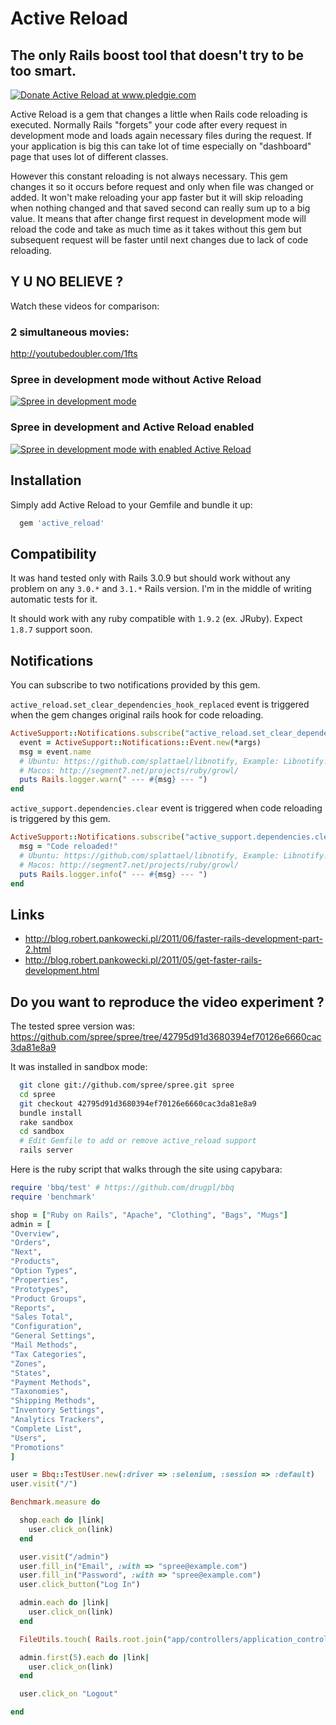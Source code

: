 # Active Reload
## The only Rails boost tool that doesn't try to be too smart.

<a href='http://www.pledgie.com/campaigns/15547'><img alt='Donate Active Reload at www.pledgie.com' src='http://pledgie.com/campaigns/15547.png?skin_name=chrome' border='0' /></a>

Active Reload is a gem that changes a little when Rails code reloading is executed.
Normally Rails "forgets" your code after every request in development mode and loads again necessary
files during the request. If your application is big this can take lot of time especially on "dashboard" page
that uses lot of different classes.

However this constant reloading is not always necessary. This gem changes it so it occurs
before request and only when file was changed or added. It won't make reloading your app
faster but it will skip reloading when nothing changed and that saved second can really sum
up to a big value. It means that after change first request in development mode will reload the code
and take as much time as it takes without this gem but subsequent request will be faster until next
changes due to lack of code reloading.

## Y U NO BELIEVE ?

Watch these videos for comparison:

### 2 simultaneous movies:

http://youtubedoubler.com/1fts

### Spree in development mode without Active Reload
<a href='http://www.youtube.com/watch?v=KIOV5Me-83M'><img alt='Spree in development mode' src='http://img.youtube.com/vi/KIOV5Me-83M/0.jpg' border='0' /></a>

### Spree in development and Active Reload enabled

<a href='http://www.youtube.com/watch?v=HelS-mVnfI4'><img alt='Spree in development mode with enabled Active Reload' src='http://img.youtube.com/vi/HelS-mVnfI4/0.jpg' border='0' /></a>

## Installation

Simply add Active Reload to your Gemfile and bundle it up:

```ruby
  gem 'active_reload'
```

## Compatibility

It was hand tested only with Rails 3.0.9 but should work without any problem on any `3.0.*` and `3.1.*` Rails version. I'm in the middle of writing automatic tests for it.

It should work with any ruby compatible with `1.9.2` (ex. JRuby). Expect `1.8.7` support soon.

## Notifications

You can subscribe to two notifications provided by this gem.

`active_reload.set_clear_dependencies_hook_replaced` event is triggered when the gem changes original rails hook for code reloading.

```ruby
ActiveSupport::Notifications.subscribe("active_reload.set_clear_dependencies_hook_replaced") do |*args|
  event = ActiveSupport::Notifications::Event.new(*args)
  msg = event.name
  # Ubuntu: https://github.com/splattael/libnotify, Example: Libnotify.show(:body => msg, :summary => Rails.application.class.name, :timeout => 2.5, :append => true)
  # Macos: http://segment7.net/projects/ruby/growl/
  puts Rails.logger.warn(" --- #{msg} --- ")
end
```

`active_support.dependencies.clear` event is triggered when code reloading is triggered by this gem.

```ruby
ActiveSupport::Notifications.subscribe("active_support.dependencies.clear") do |*args|
  msg = "Code reloaded!"
  # Ubuntu: https://github.com/splattael/libnotify, Example: Libnotify.show(:body => msg, :summary => Rails.application.class.name, :timeout => 2.5, :append => true)
  # Macos: http://segment7.net/projects/ruby/growl/
  puts Rails.logger.info(" --- #{msg} --- ")
end
```

## Links

 * http://blog.robert.pankowecki.pl/2011/06/faster-rails-development-part-2.html
 * http://blog.robert.pankowecki.pl/2011/05/get-faster-rails-development.html

## Do you want to reproduce the video experiment ? 

The tested spree version was: https://github.com/spree/spree/tree/42795d91d3680394ef70126e6660cac3da81e8a9

It was installed in sandbox mode:

```bash
  git clone git://github.com/spree/spree.git spree
  cd spree
  git checkout 42795d91d3680394ef70126e6660cac3da81e8a9
  bundle install
  rake sandbox
  cd sandbox
  # Edit Gemfile to add or remove active_reload support
  rails server
```

Here is the ruby script that walks through the site using capybara:

```ruby
require 'bbq/test' # https://github.com/drugpl/bbq
require 'benchmark'

shop = ["Ruby on Rails", "Apache", "Clothing", "Bags", "Mugs"]
admin = [
"Overview", 
"Orders", 
"Next", 
"Products", 
"Option Types", 
"Properties", 
"Prototypes", 
"Product Groups", 
"Reports", 
"Sales Total", 
"Configuration", 
"General Settings",
"Mail Methods",
"Tax Categories",
"Zones",
"States",
"Payment Methods",
"Taxonomies",
"Shipping Methods",
"Inventory Settings",
"Analytics Trackers",
"Complete List",
"Users",
"Promotions"
]

user = Bbq::TestUser.new(:driver => :selenium, :session => :default)
user.visit("/")

Benchmark.measure do

  shop.each do |link|
    user.click_on(link)
  end

  user.visit("/admin")
  user.fill_in("Email", :with => "spree@example.com")
  user.fill_in("Password", :with => "spree@example.com")
  user.click_button("Log In")

  admin.each do |link|
    user.click_on(link)
  end

  FileUtils.touch( Rails.root.join("app/controllers/application_controller.rb") )

  admin.first(5).each do |link|
    user.click_on(link)
  end

  user.click_on "Logout"

end
```

